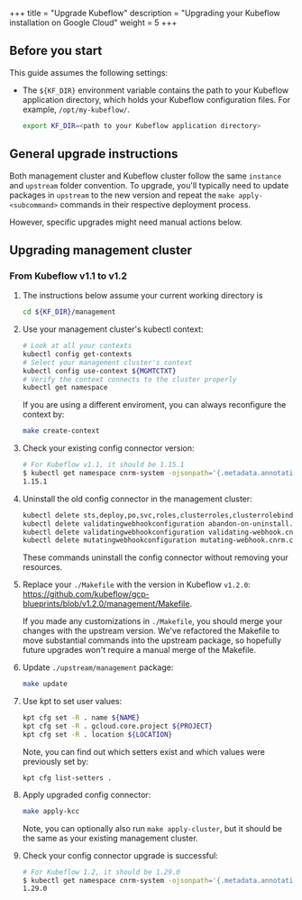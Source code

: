 +++
title = "Upgrade Kubeflow"
description = "Upgrading your Kubeflow installation on Google Cloud"
weight = 5
+++

## Before you start

This guide assumes the following settings:

- The `${KF_DIR}` environment variable contains the path to
  your Kubeflow application directory, which holds your Kubeflow configuration
  files. For example, `/opt/my-kubeflow/`.

  ```bash
  export KF_DIR=<path to your Kubeflow application directory>
  ```

## General upgrade instructions

Both management cluster and Kubeflow cluster follow the same `instance` and `upstream` folder convention. To upgrade, you'll typically need to update packages in `upstream` to the new version and repeat the `make apply-<subcommand>` commands in their respective deployment process.

However, specific upgrades might need manual actions below.

## Upgrading management cluster

### From Kubeflow v1.1 to v1.2

1. The instructions below assume your current working directory is

    ```bash
    cd ${KF_DIR}/management
    ```

1.  Use your management cluster's kubectl context:

    ```bash
    # Look at all your contexts
    kubectl config get-contexts
    # Select your management cluster's context
    kubectl config use-context ${MGMTCTXT}
    # Verify the context connects to the cluster properly
    kubectl get namespace
    ```

    If you are using a different enviroment, you can always
    reconfigure the context by:

    ```bash
    make create-context
    ```

1.  Check your existing config connector version:
    ```bash
    # For Kubeflow v1.1, it should be 1.15.1
    $ kubectl get namespace cnrm-system -ojsonpath='{.metadata.annotations.cnrm\.cloud\.google\.com\/version}'
    1.15.1
    ```
1.  Uninstall the old config connector in the management cluster:
    ```bash
    kubectl delete sts,deploy,po,svc,roles,clusterroles,clusterrolebindings --all-namespaces -l cnrm.cloud.google.com/system=true --wait=true
    kubectl delete validatingwebhookconfiguration abandon-on-uninstall.cnrm.cloud.google.com --ignore-not-found --wait=true
    kubectl delete validatingwebhookconfiguration validating-webhook.cnrm.cloud.google.com --ignore-not-found --wait=true
    kubectl delete mutatingwebhookconfiguration mutating-webhook.cnrm.cloud.google.com --ignore-not-found --wait=true
    ```
    These commands uninstall the config connector without removing your resources.
1.  Replace your `./Makefile` with the version in Kubeflow `v1.2.0`: https://github.com/kubeflow/gcp-blueprints/blob/v1.2.0/management/Makefile.

    If you made any customizations in `./Makefile`, you should merge your changes with the upstream version. We've refactored the Makefile to move substantial commands into the upstream package, so hopefully future upgrades won't require a manual merge of the Makefile.
1.  Update `./upstream/management` package:
    ```bash
    make update
    ```
1.  Use kpt to set user values:
    ```bash
    kpt cfg set -R . name ${NAME}
    kpt cfg set -R . gcloud.core.project ${PROJECT}
    kpt cfg set -R . location ${LOCATION}
    ```
    Note, you can find out which setters exist and which values were previously set by:
    ```
    kpt cfg list-setters .
    ```
1.  Apply upgraded config connector:
    ```bash
    make apply-kcc
    ```
    Note, you can optionally also run `make apply-cluster`, but it should be the same as your existing management cluster.
1.  Check your config connector upgrade is successful:
    ```bash
    # For Kubeflow 1.2, it should be 1.29.0
    $ kubectl get namespace cnrm-system -ojsonpath='{.metadata.annotations.cnrm\.cloud\.google\.com\/version}'
    1.29.0
    ```
